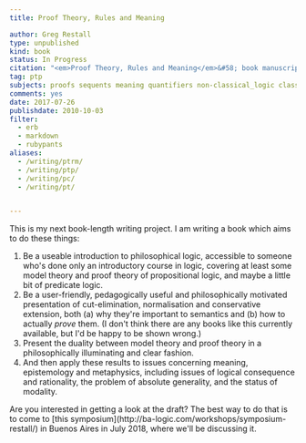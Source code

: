 ```yaml
---
title: Proof Theory, Rules and Meaning

author: Greg Restall
type: unpublished
kind: book
status: In Progress
citation: "<em>Proof Theory, Rules and Meaning</em>&#58; book manuscript in progress."
tag: ptp
subjects: proofs sequents meaning quantifiers non-classical_logic classical_logic
comments: yes
date: 2017-07-26
publishdate: 2010-10-03
filter:
  - erb
  - markdown
  - rubypants
aliases:
  - /writing/ptrm/
  - /writing/ptp/
  - /writing/pc/
  - /writing/pt/


---
```

This is my next book-length writing project.  I am writing a book which aims to do these things:</p>
<ol>
<li /> Be a useable introduction to philosophical logic, accessible to someone who's done only an introductory course in logic, covering at least some model theory and proof theory of propositional logic, and maybe a little bit of predicate logic.
<li /> Be a user-friendly, pedagogically useful and philosophically motivated presentation of cut-elimination, normalisation and conservative extension, both (a) why they're important to semantics and (b) how to actually <em>prove</em> them.  (I don't think there are any books like this currently available, but I'd be happy to be shown wrong.)
<li /> Present the duality between model theory and proof theory in a philosophically illuminating and clear fashion.
<li /> And then apply these results to issues concerning meaning, epistemology and metaphysics, including issues of logical consequence and rationality, the problem of absolute generality, and the status of modality.
</ol>
Are you interested in getting a look at the draft? The best way to do that is to come to [this symposium](http://ba-logic.com/workshops/symposium-restall/) in Buenos Aires in July 2018, where we'll be discussing it.
